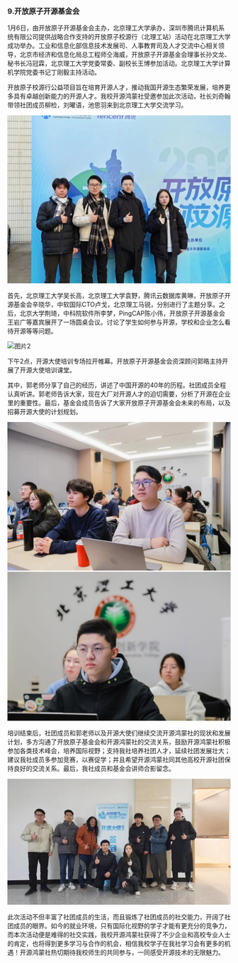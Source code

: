 ### 9.开放原子开源基金会
1月6日，由开放原子开源基金会主办，北京理工大学承办，深圳市腾讯计算机系统有限公司提供战略合作支持的开放原子校源行（北理工站）活动在北京理工大学成功举办。工业和信息化部信息技术发展司、人事教育司及人才交流中心相关领导，北京市经济和信息化局总工程师仝海威，开放原子开源基金会理事长孙文龙、秘书长冯冠霖，北京理工大学党委常委、副校长王博参加活动。北京理工大学计算机学院党委书记丁刚毅主持活动。

开放原子校源行公益项目旨在培育开源人才，推动我国开源生态繁荣发展，培养更多具有卓越创新能力的开源人才。我校开源鸿蒙社受邀参加此次活动，社长刘奇翰带领社团成员柳检，刘曜语，池思羽来到北京理工大学交流学习。

![图片1](./img/img9.1.jpg)

首先，北京理工大学吴长高，北京理工大学袁野，腾讯云数据库黄琳，开放原子开源基金会辛晓华，中软国际CTO卢戈，北京理工马锐，分别进行了主题分享。之后，北京大学荆琦，中科院软件所李梦，PingCAP陈小伟，开放原子开源基金会王岩广等嘉宾展开了一场圆桌会议。讨论了学生如何参与开源，学校和企业怎么看待开源等等问题。

![图片2](./img/img9.2.png)

下午2点，开源大使培训专场拉开帷幕。开放原子开源基金会资深顾问郭晧主持开展了开源大使培训课堂。

其中，郭老师分享了自己的经历，讲述了中国开源的40年的历程。社团成员全程认真听讲。郭老师告诉大家，现在大厂对开源人才的迫切需要，分析了开源在企业里的重要性。最后，基金会成员告诉了大家开放原子开源基金会未来的布局，以及招募开源大使的计划规划。

![图片3](./img/img9.3.jpg)
![图片4](./img/img9.3.1.png)

培训结束后，社团成员和郭老师以及开源大使们继续交流开源鸿蒙社的现状和发展计划，多方沟通了开放原子基金会和开源鸿蒙社的交流关系，鼓励开源鸿蒙社积极参加各类技术峰会，培养国际视野；支持我社培养社团人才，延续社团发展壮大；建议我社成员多参加竞赛，以赛促学；并且希望开源鸿蒙社同其他高校开源社团保持良好的交流关系。最后，我社成员和基金会讲师合影留念。

![图片5](./img/img9.4.jpg)

此次活动不但丰富了社团成员的生活，而且锻炼了社团成员的社交能力，开阔了社团成员的眼界。如今的就业环境，只有国际化视野的学子才能有更充分的竞争力，而本次活动便是难得的社交实践，我校开源鸿蒙社获得了不少企业和高校专业人士的肯定，也将得到更多学习与合作的机会，相信我校学子在我社学习会有更多的机遇！开源鸿蒙社热切期待我校师生的共同参与，一同感受开源技术的无限魅力。